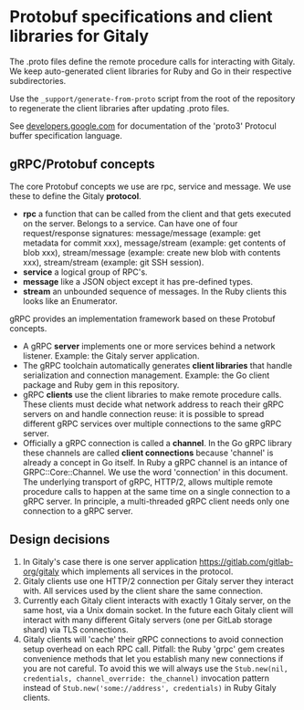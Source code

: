 # Protobuf specifications and client libraries for Gitaly

The .proto files define the remote procedure calls for interacting
with Gitaly. We keep auto-generated client libraries for Ruby and Go
in their respective subdirectories.

Use the `_support/generate-from-proto` script from the root of the
repository to regenerate the client libraries after updating .proto
files.

See
[developers.google.com](https://developers.google.com/protocol-buffers/docs/proto3)
for documentation of the 'proto3' Protocul buffer specification
language.

## gRPC/Protobuf concepts

The core Protobuf concepts we use are rpc, service and message. We use
these to define the Gitaly **protocol**.

-   **rpc** a function that can be called from the client and that gets
    executed on the server. Belongs to a service. Can have one of four
    request/response signatures: message/message (example: get metadata for
    commit xxx), message/stream (example: get contents of blob xxx),
    stream/message (example: create new blob with contents xxx),
    stream/stream (example: git SSH session).
-   **service** a logical group of RPC's. 
-   **message** like a JSON object except it has pre-defined types.
-   **stream** an unbounded sequence of messages. In the Ruby clients
    this looks like an Enumerator.

gRPC provides an implementation framework based on these Protobuf concepts.

-   A gRPC **server** implements one or more services behind a network
    listener. Example: the Gitaly server application.
-   The gRPC toolchain automatically generates **client libraries** that
    handle serialization and connection management. Example: the Go
    client package and Ruby gem in this repository.
-   gRPC **clients** use the client libraries to make remote procedure
    calls. These clients must decide what network address to reach their
    gRPC servers on and handle connection reuse: it is possible to
    spread different gRPC services over multiple connections to the same
    gRPC server.
-   Officially a gRPC connection is called a **channel**. In the Go gRPC
    library these channels are called **client connections** because
    'channel' is already a concept in Go itself. In Ruby a gRPC channel
    is an intance of GRPC::Core::Channel. We use the word 'connection'
    in this document. The underlying transport of gRPC, HTTP/2, allows
    multiple remote procedure calls to happen at the same time on a
    single connection to a gRPC server. In principle, a multi-threaded
    gRPC client needs only one connection to a gRPC server.

## Design decisions

1.  In Gitaly's case there is one server application
    https://gitlab.com/gitlab-org/gitaly which implements all services
    in the protocol.
1.  Gitaly clients use one HTTP/2 connection per Gitaly server they
    interact with. All services used by the client share the same
    connection.
1.  Currently each Gitaly client interacts with exactly 1 Gitaly server,
    on the same host, via a Unix domain socket. In the future each
    Gitaly client will interact with many different Gitaly servers (one
    per GitLab storage shard) via TLS connections.
1.  Gitaly clients will 'cache' their gRPC connections to avoid
    connection setup overhead on each RPC call. Pitfall: the Ruby 'grpc'
    gem creates convenience methods that let you establish many new
    connections if you are not careful. To avoid this we will always use
    the `Stub.new(nil, credentials, channel_override: the_channel)`
    invocation pattern instead of
    `Stub.new('some://address', credentials)` in Ruby Gitaly clients.
